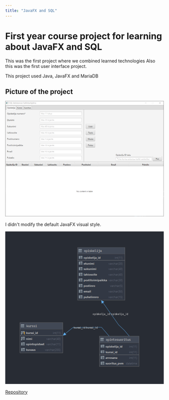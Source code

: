 ```yaml
---
title: "JavaFX and SQL"
---
```

# First year course project for learning about JavaFX and SQL
This was the first project where we combined learned technologies
Also this was the first user interface project.

This project used Java, JavaFX and MariaDB

## Picture of the project
![javafx-interface](../images/javafx.PNG)

I didn't modify the default JavaFX visual style.

![relaatiot](../images/relaatiot.png)

[Repository](https://gitlab.com/juha_airaksinen/userinterfacesql)